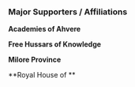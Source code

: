 

### Major Supporters / Affiliations

**Academies of Ahvere**

**Free Hussars of Knowledge**

**Milore Province**

**Royal House of **
